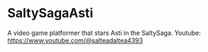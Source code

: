 # SaltySagaAsti

A video game platformer that stars Asti in the SaltySaga. 
Youtube: https://www.youtube.com/@salteadaltea4393 